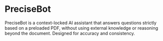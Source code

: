 # PreciseBot
PreciseBot is a context-locked AI assistant that answers questions strictly based on a preloaded PDF, without using external knowledge or reasoning beyond the document. Designed for accuracy and consistency.
